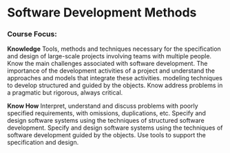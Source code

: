 # Software Development Methods

### Course Focus:

**Knowledge**
  Tools, methods and techniques necessary for the specification and design of large-scale projects involving teams with multiple people.
  Know the main challenges associated with software development.
  The importance of the development activities of a project and understand the approaches and models that integrate these activities.
  modeling techniques to develop structured and guided by the objects.
  Know address problems in a pragmatic but rigorous, always critical.

**Know How**
  Interpret, understand and discuss problems with poorly specified requirements, with omissions, duplications, etc.
  Specify and design software systems using the techniques of structured software development.
  Specify and design software systems using the techniques of software development guided by the objects.
  Use tools to support the specification and design.